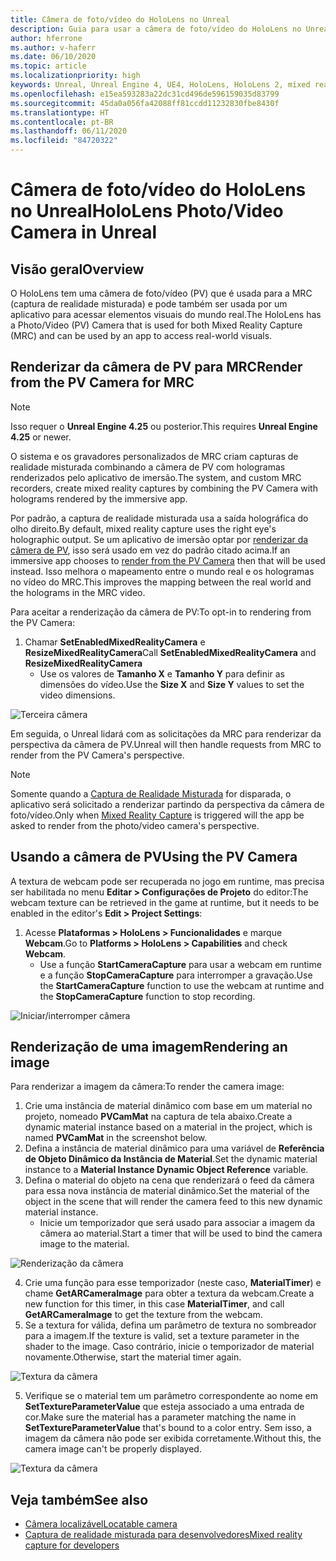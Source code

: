 ```yaml
---
title: Câmera de foto/vídeo do HoloLens no Unreal
description: Guia para usar a câmera de foto/vídeo do HoloLens no Unreal
author: hferrone
ms.author: v-haferr
ms.date: 06/10/2020
ms.topic: article
ms.localizationpriority: high
keywords: Unreal, Unreal Engine 4, UE4, HoloLens, HoloLens 2, mixed reality, development, features, documentation, guides, holograms, camera, PV camera, MRC
ms.openlocfilehash: e15ea593283a22dc31cd496de596159035d83799
ms.sourcegitcommit: 45da0a056fa42088ff81ccdd11232830fbe8430f
ms.translationtype: HT
ms.contentlocale: pt-BR
ms.lasthandoff: 06/11/2020
ms.locfileid: "84720322"
---
```

# <a name="hololens-photovideo-camera-in-unreal"></a><span data-ttu-id="04dea-104">Câmera de foto/vídeo do HoloLens no Unreal</span><span class="sxs-lookup"><span data-stu-id="04dea-104">HoloLens Photo/Video Camera in Unreal</span></span>

## <a name="overview"></a><span data-ttu-id="04dea-105">Visão geral</span><span class="sxs-lookup"><span data-stu-id="04dea-105">Overview</span></span>

<span data-ttu-id="04dea-106">O HoloLens tem uma câmera de foto/vídeo (PV) que é usada para a MRC (captura de realidade misturada) e pode também ser usada por um aplicativo para acessar elementos visuais do mundo real.</span><span class="sxs-lookup"><span data-stu-id="04dea-106">The HoloLens has a Photo/Video (PV) Camera that is used for both Mixed Reality Capture (MRC) and can be used by an app to access real-world visuals.</span></span>

## <a name="render-from-the-pv-camera-for-mrc"></a><span data-ttu-id="04dea-107">Renderizar da câmera de PV para MRC</span><span class="sxs-lookup"><span data-stu-id="04dea-107">Render from the PV Camera for MRC</span></span>

> [!NOTE]
> <span data-ttu-id="04dea-108">Isso requer o **Unreal Engine 4.25** ou posterior.</span><span class="sxs-lookup"><span data-stu-id="04dea-108">This requires **Unreal Engine 4.25** or newer.</span></span>

<span data-ttu-id="04dea-109">O sistema e os gravadores personalizados de MRC criam capturas de realidade misturada combinando a câmera de PV com hologramas renderizados pelo aplicativo de imersão.</span><span class="sxs-lookup"><span data-stu-id="04dea-109">The system, and custom MRC recorders, create mixed reality captures by combining the PV Camera with holograms rendered by the immersive app.</span></span>

<span data-ttu-id="04dea-110">Por padrão, a captura de realidade misturada usa a saída holográfica do olho direito.</span><span class="sxs-lookup"><span data-stu-id="04dea-110">By default, mixed reality capture uses the right eye's holographic output.</span></span> <span data-ttu-id="04dea-111">Se um aplicativo de imersão optar por [renderizar da câmera de PV](mixed-reality-capture-for-developers.md#render-from-the-pv-camera-opt-in), isso será usado em vez do padrão citado acima.</span><span class="sxs-lookup"><span data-stu-id="04dea-111">If an immersive app chooses to [render from the PV Camera](mixed-reality-capture-for-developers.md#render-from-the-pv-camera-opt-in) then that will be used instead.</span></span> <span data-ttu-id="04dea-112">Isso melhora o mapeamento entre o mundo real e os hologramas no vídeo do MRC.</span><span class="sxs-lookup"><span data-stu-id="04dea-112">This improves the mapping between the real world and the holograms in the MRC video.</span></span>

<span data-ttu-id="04dea-113">Para aceitar a renderização da câmera de PV:</span><span class="sxs-lookup"><span data-stu-id="04dea-113">To opt-in to rendering from the PV Camera:</span></span>

1. <span data-ttu-id="04dea-114">Chamar **SetEnabledMixedRealityCamera** e **ResizeMixedRealityCamera**</span><span class="sxs-lookup"><span data-stu-id="04dea-114">Call **SetEnabledMixedRealityCamera** and **ResizeMixedRealityCamera**</span></span>
    * <span data-ttu-id="04dea-115">Use os valores de **Tamanho X** e **Tamanho Y** para definir as dimensões do vídeo.</span><span class="sxs-lookup"><span data-stu-id="04dea-115">Use the **Size X** and **Size Y** values to set the video dimensions.</span></span>

![Terceira câmera](images/unreal-camera-3rd.PNG)

<span data-ttu-id="04dea-117">Em seguida, o Unreal lidará com as solicitações da MRC para renderizar da perspectiva da câmera de PV.</span><span class="sxs-lookup"><span data-stu-id="04dea-117">Unreal will then handle requests from MRC to render from the PV Camera's perspective.</span></span>

> [!NOTE]
> <span data-ttu-id="04dea-118">Somente quando a [Captura de Realidade Misturada](mixed-reality-capture.md) for disparada, o aplicativo será solicitado a renderizar partindo da perspectiva da câmera de foto/vídeo.</span><span class="sxs-lookup"><span data-stu-id="04dea-118">Only when [Mixed Reality Capture](mixed-reality-capture.md) is triggered will the app be asked to render from the photo/video camera's perspective.</span></span>

## <a name="using-the-pv-camera"></a><span data-ttu-id="04dea-119">Usando a câmera de PV</span><span class="sxs-lookup"><span data-stu-id="04dea-119">Using the PV Camera</span></span>

<span data-ttu-id="04dea-120">A textura de webcam pode ser recuperada no jogo em runtime, mas precisa ser habilitada no menu **Editar > Configurações de Projeto** do editor:</span><span class="sxs-lookup"><span data-stu-id="04dea-120">The webcam texture can be retrieved in the game at runtime, but it needs to be enabled in the editor's **Edit > Project Settings**:</span></span>
1. <span data-ttu-id="04dea-121">Acesse **Plataformas > HoloLens > Funcionalidades** e marque **Webcam**.</span><span class="sxs-lookup"><span data-stu-id="04dea-121">Go to **Platforms > HoloLens > Capabilities** and check **Webcam**.</span></span>
    * <span data-ttu-id="04dea-122">Use a função **StartCameraCapture** para usar a webcam em runtime e a função **StopCameraCapture** para interromper a gravação.</span><span class="sxs-lookup"><span data-stu-id="04dea-122">Use the **StartCameraCapture** function to use the webcam at runtime and the **StopCameraCapture** function to stop recording.</span></span>

![Iniciar/interromper câmera](images/unreal-camera-startstop.PNG)

## <a name="rendering-an-image"></a><span data-ttu-id="04dea-124">Renderização de uma imagem</span><span class="sxs-lookup"><span data-stu-id="04dea-124">Rendering an image</span></span>
<span data-ttu-id="04dea-125">Para renderizar a imagem da câmera:</span><span class="sxs-lookup"><span data-stu-id="04dea-125">To render the camera image:</span></span>
1. <span data-ttu-id="04dea-126">Crie uma instância de material dinâmico com base em um material no projeto, nomeado **PVCamMat** na captura de tela abaixo.</span><span class="sxs-lookup"><span data-stu-id="04dea-126">Create a dynamic material instance based on a material in the project, which is named **PVCamMat** in the screenshot below.</span></span>  
2. <span data-ttu-id="04dea-127">Defina a instância de material dinâmico para uma variável de **Referência de Objeto Dinâmico da Instância de Material**.</span><span class="sxs-lookup"><span data-stu-id="04dea-127">Set the dynamic material instance to a **Material Instance Dynamic Object Reference** variable.</span></span>  
3. <span data-ttu-id="04dea-128">Defina o material do objeto na cena que renderizará o feed da câmera para essa nova instância de material dinâmico.</span><span class="sxs-lookup"><span data-stu-id="04dea-128">Set the material of the object in the scene that will render the camera feed to this new dynamic material instance.</span></span>
    * <span data-ttu-id="04dea-129">Inicie um temporizador que será usado para associar a imagem da câmera ao material.</span><span class="sxs-lookup"><span data-stu-id="04dea-129">Start a timer that will be used to bind the camera image to the material.</span></span> 

![Renderização da câmera](images/unreal-camera-render.PNG)

4. <span data-ttu-id="04dea-131">Crie uma função para esse temporizador (neste caso, **MaterialTimer**) e chame **GetARCameraImage** para obter a textura da webcam.</span><span class="sxs-lookup"><span data-stu-id="04dea-131">Create a new function for this timer, in this case **MaterialTimer**, and call **GetARCameraImage** to get the texture from the webcam.</span></span>  
5. <span data-ttu-id="04dea-132">Se a textura for válida, defina um parâmetro de textura no sombreador para a imagem.</span><span class="sxs-lookup"><span data-stu-id="04dea-132">If the texture is valid, set a texture parameter in the shader to the image.</span></span>  <span data-ttu-id="04dea-133">Caso contrário, inicie o temporizador de material novamente.</span><span class="sxs-lookup"><span data-stu-id="04dea-133">Otherwise, start the material timer again.</span></span> 

![Textura da câmera](images/unreal-camera-texture.PNG)

5. <span data-ttu-id="04dea-135">Verifique se o material tem um parâmetro correspondente ao nome em **SetTextureParameterValue** que esteja associado a uma entrada de cor.</span><span class="sxs-lookup"><span data-stu-id="04dea-135">Make sure the material has a parameter matching the name in **SetTextureParameterValue** that's bound to a color entry.</span></span> <span data-ttu-id="04dea-136">Sem isso, a imagem da câmera não pode ser exibida corretamente.</span><span class="sxs-lookup"><span data-stu-id="04dea-136">Without this, the camera image can't be properly displayed.</span></span>

![Textura da câmera](images/unreal-camera-material.PNG)

## <a name="see-also"></a><span data-ttu-id="04dea-138">Veja também</span><span class="sxs-lookup"><span data-stu-id="04dea-138">See also</span></span>
* [<span data-ttu-id="04dea-139">Câmera localizável</span><span class="sxs-lookup"><span data-stu-id="04dea-139">Locatable camera</span></span>](locatable-camera.md)
* [<span data-ttu-id="04dea-140">Captura de realidade misturada para desenvolvedores</span><span class="sxs-lookup"><span data-stu-id="04dea-140">Mixed reality capture for developers</span></span>](mixed-reality-capture-for-developers.md)
